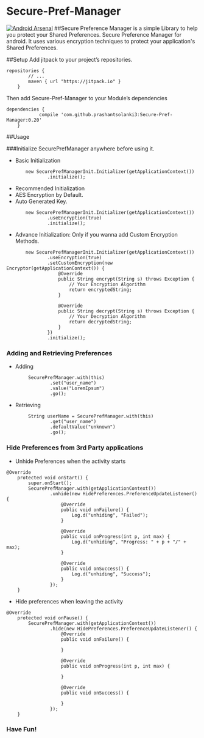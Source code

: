 # Secure-Pref-Manager
[![Android Arsenal](https://img.shields.io/badge/Android%20Arsenal-Secure%20Preference%20Manager-brightgreen.svg?style=flat-square)](http://android-arsenal.com/details/1/2747)
##Secure Preference Manager is a simple Library to help you protect your Shared Preferences.
Secure Preference Manager for android. It uses various encryption techniques to protect your application's Shared Preferences.

##Setup
Add jitpack to your project’s repositories.

```
repositories {
        // ...
        maven { url "https://jitpack.io" }
    }
```

Then add Secure-Pref-Manager to your Module’s dependencies

```
dependencies {
	        compile 'com.github.prashantsolanki3:Secure-Pref-Manager:0.20'
	}
```

##Usage

###Initialize SecurePrefManager anywhere before using it.

* Basic Initialization

```
       new SecurePrefManagerInit.Initializer(getApplicationContext())
               .initialize();
```

*  Recommended Initialization
  * AES Encryption by Default.
  * Auto Generated Key.

```
       new SecurePrefManagerInit.Initializer(getApplicationContext())
               .useEncryption(true)
               .initialize();
```

* Advance Initialization: Only if you wanna add Custom Encryption Methods.

```
       new SecurePrefManagerInit.Initializer(getApplicationContext())
               .useEncryption(true)
               .setCustomEncryption(new Encryptor(getApplicationContext()) {
                   @Override
                   public String encrypt(String s) throws Exception {
                       // Your Encryption Algorithm
                       return encryptedString;
                   }

                   @Override
                   public String decrypt(String s) throws Exception {
                       // Your Decryption Algorithm
                       return decryptedString;
                   }
               })
               .initialize();
```

### Adding and Retrieving Preferences

* Adding
```
        SecurePrefManager.with(this)
                .set("user_name")
                .value("LoremIpsum")
                .go();
```

* Retrieving

```
        String userName = SecurePrefManager.with(this)
                .get("user_name")
                .defaultValue("unknown")
                .go();
```

### Hide Preferences from 3rd Party applications

* Unhide Preferences when the activity starts
```
@Override
    protected void onStart() {
        super.onStart();
        SecurePrefManager.with(getApplicationContext())
                .unhide(new HidePreferences.PreferenceUpdateListener() {
                    @Override
                    public void onFailure() {
                        Log.d("unhiding", "Failed");
                    }

                    @Override
                    public void onProgress(int p, int max) {
                        Log.d("unhiding", "Progress: " + p + "/" + max);
                    }

                    @Override
                    public void onSuccess() {
                        Log.d("unhiding", "Success");
                    }
                });
    }
```
* Hide preferences when leaving the activity

```
@Override
    protected void onPause() {
        SecurePrefManager.with(getApplicationContext())
                .hide(new HidePreferences.PreferenceUpdateListener() {
                    @Override
                    public void onFailure() {

                    }

                    @Override
                    public void onProgress(int p, int max) {

                    }

                    @Override
                    public void onSuccess() {

                    }
                });
    }
```


### Have Fun!

